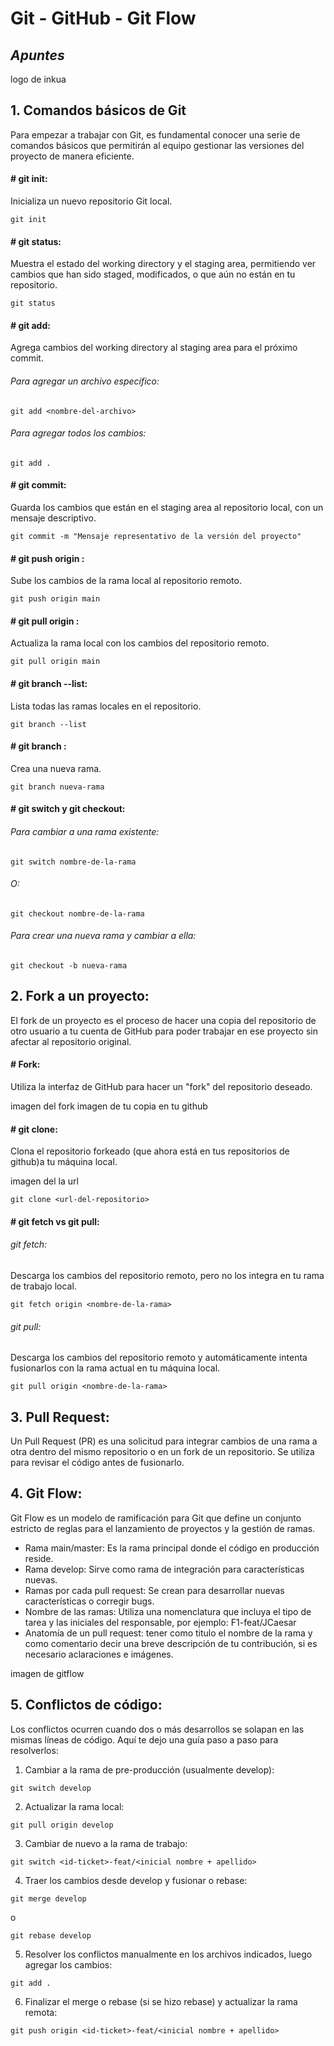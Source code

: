 # Git - GitHub - Git Flow
## _Apuntes_

logo de inkua
## 1. Comandos básicos de Git
Para empezar a trabajar con Git, es fundamental conocer una serie de comandos básicos que permitirán al equipo gestionar las versiones del proyecto de manera eficiente.

#### # git init:
Inicializa un nuevo repositorio Git local.
```
git init
```

#### # git status:
Muestra el estado del working directory y el staging area, permitiendo ver cambios que han sido staged, modificados, o que aún no están en tu repositorio.
```
git status
```

#### # git add:
Agrega cambios del working directory al staging area para el próximo commit.

###### Para agregar un archivo específico:
```
git add <nombre-del-archivo>
```
###### Para agregar todos los cambios:
```
git add .
```


#### # git commit:
Guarda los cambios que están en el staging area al repositorio local, con un mensaje descriptivo.
```
git commit -m "Mensaje representativo de la versión del proyecto"
```


#### # git push origin <nombre-de-la-rama>: 
Sube los cambios de la rama local al repositorio remoto.
```
git push origin main
```


#### # git pull origin <nombre-de-la-rama>: 
Actualiza la rama local con los cambios del repositorio remoto.
```
git pull origin main
```


#### # git branch --list: 
Lista todas las ramas locales en el repositorio.
```
git branch --list
```


#### # git branch <nombre-de-la-rama>:
Crea una nueva rama.
```
git branch nueva-rama
```


#### # git switch y git checkout:
###### Para cambiar a una rama existente:
```
git switch nombre-de-la-rama
```
###### O:
```
git checkout nombre-de-la-rama
```
###### Para crear una nueva rama y cambiar a ella:
```
git checkout -b nueva-rama
```



## 2. Fork a un proyecto:
El fork de un proyecto es el proceso de hacer una copia del repositorio de otro usuario a tu cuenta de GitHub para poder trabajar en ese proyecto sin afectar al repositorio original.

#### # Fork: 
Utiliza la interfaz de GitHub para hacer un "fork" del repositorio deseado.

imagen del fork
imagen de tu copia en tu github

#### # git clone: 
Clona el repositorio forkeado (que ahora está en tus repositorios de github)a tu máquina local.

imagen del la url
```
git clone <url-del-repositorio>
```

#### # git fetch vs git pull:
###### git fetch: 
Descarga los cambios del repositorio remoto, pero no los integra en tu rama de trabajo local.
```
git fetch origin <nombre-de-la-rama>
```
###### git pull:
Descarga los cambios del repositorio remoto y automáticamente intenta fusionarlos con la rama actual en tu máquina local.
```
git pull origin <nombre-de-la-rama>
```


## 3. Pull Request:
Un Pull Request (PR) es una solicitud para integrar cambios de una rama a otra dentro del mismo repositorio o en un fork de un repositorio. Se utiliza para revisar el código antes de fusionarlo.


## 4. Git Flow:
Git Flow es un modelo de ramificación para Git que define un conjunto estricto de reglas para el lanzamiento de proyectos y la gestión de ramas.

- Rama main/master: Es la rama principal donde el código en producción reside.
- Rama develop: Sirve como rama de integración para características nuevas.
- Ramas por cada pull request: Se crean para desarrollar nuevas características o corregir bugs.
- Nombre de las ramas: Utiliza una nomenclatura que incluya el tipo de tarea y las iniciales del responsable, por ejemplo: F1-feat/JCaesar
- Anatomía de un pull request: tener como titulo el nombre de la rama y como comentario decir una breve descripción de tu contribución, si es necesario aclaraciones e imágenes.

imagen de gitflow

## 5. Conflictos de código:
Los conflictos ocurren cuando dos o más desarrollos se solapan en las mismas líneas de código. Aquí te dejo una guía paso a paso para resolverlos:

1. Cambiar a la rama de pre-producción (usualmente develop):
```
git switch develop
```

2. Actualizar la rama local:
```
git pull origin develop
```

3. Cambiar de nuevo a la rama de trabajo:
```
git switch <id-ticket>-feat/<inicial nombre + apellido>
```

4. Traer los cambios desde develop y fusionar o rebase:
```
git merge develop
```
o
```
git rebase develop
```

5. Resolver los conflictos manualmente en los archivos indicados, luego agregar los cambios:
```
git add .
```

6. Finalizar el merge o rebase (si se hizo rebase) y actualizar la rama remota:
```
git push origin <id-ticket>-feat/<inicial nombre + apellido>
```
